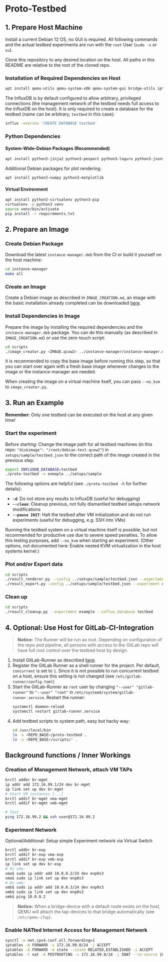 # Proto-Testbed

## 1. Prepare Host Machine

Install a current Debian 12 OS, no GUI is required. All following commands and
the actual testbed experiments are run with the `root` User (`sudo -s` or `su`).

Clone this repository to any desired location on the host. All paths in this
README are relative to the root of the cloned repo.

### Installation of Required Dependencies on Host
```bash
apt install qemu-utils qemu-system-x86 qemu-system-gui bridge-utils iptables net-tools genisoimage python3 iproute2 influxdb influxdb-client make
```

The InfluxDB is by default configured to allow arbitrary, privileged connections (the management network of the testbed needs full access to the InfluxDB on the host).
It is only required to create a database for the testbed (name can be arbitrary, `testbed` in this case):
```bash
influx -execute 'CREATE DATABASE testbed'
```

### Python Dependencies
#### System-Wide-Debian Packages (Recommended)
```bash
apt install python3-jinja2 python3-pexpect python3-loguru python3-jsonschema python3-influxdb python3-psutil
```

Additional Debian packages for plot rendering:
```bash
apt install python3-numpy python3-matplotlib
```

#### Virtual Environment
```bash
apt install python3-virtualenv python3-pip
virtualenv -p python3 venv
source venv/bin/activate
pip install -r requirements.txt
```

## 2. Prepare an Image

### Create Debian Package
Download the latest `instance-manager.deb` from the CI or build it yourself on
the host machine:
```bash
cd instance-manager
make all
```

### Create an Image
Create a Debian image as described in `IMAGE_CREATION.md`, an image with the
basic installation already completed can be downloaded [here](https://cloud.martin-ot.de/s/gDEtxtCAGbwFYwz).

### Install Dependencies in Image
Prepare the image by installing the required dependencies and the `instance-manager.deb` package. You can do this manually (as described in `IMAGE_CREATION.md`) or use the zero-touch script:
```bash
cd scripts
./image_creator.py <IMAGE.qcow2> ../instance-manager/instance-manager.deb
```
It is recommended to copy the base image before running this step, so that you
can start over again with a fresh base image whenever changes to the image or the
instance-manager are needed.

When creating the image on a virtual machine itself, you can pass `--no_kvm` to `image_creater.py`.

## 3. Run an Example

**Remember:** Only one testbed can be executed on the host at any given time!

### Start the experiment
Before starting: Change the image path for all testbed machines (in this repo: `"diskimage": "/root/debian-test.qcow2"`) in `setups/sample/testbed.json` to the correct path of the image created in the previous step.

```bash
export INFLUXDB_DATABASE=testbed
./proto-testbed -e exmaple ../setups/sample
```
The following options are helpful (see `./proto-testbed -h` for further details):
- **`-d`**: Do not store any results to InfluxDB (useful for debugging)
- **`--clean`**: Cleanup previous, not fully dismantled testbed setups network modifications
- **`--pause INIT`**: Halt the testbed after VM initialization and do not run experiments (useful for debugging, e.g. SSH into VMs)

Running the testbed system on a virtual machine itself is possible, but not recommended for productive use due to severe speed penalties. To allow this testing purposes, add `--no_kvm` when starting an experiment. (Other options, not documented here: Enable nested KVM virtualization in the host systems kernel.)

### Plot and/or Export data
```bash
cd scripts
./result_renderer.py --config ../setups/sample/testbed.json --experiment example --influx_database testbed --renderout ./plots # Render matplotlib plots to ./plots
./result_export.py -config ../setups/sample/testbed.json --experiment example --influx_database testbed --output ./csvs # Export experiment data as CSV to ./csvs
```

### Clean up
```bash
cd scripts
./result_cleanup.py --experiment example --influx_database testbed
```

## 4. Optional: Use Host for GitLab-CI-Integration

> **Notice:** The Runner will be run as root. Depending on configuration of the repo and pipeline, all persons with access to the GitLab repo will have full root control over the testbed host by design. 

1. Install GitLab-Runner as described [here](https://docs.gitlab.com/runner/install/linux-repository.html).
2. Register the GitLab Runner as a shell runner for the project. Per default, `concurrent` is set to `1`. Since it is not possible to run concurrent testbed on a host, ensure this setting is not changed (see `/etc/gitlab-runner/config.toml`)
3. Start the GitLab-Runner as `root` user by changing `"--user" "gitlab-runner"` to `"--user" "root"` in `/etc/systemd/system/gitlab-runner.service`. Restart the runner:
    ```bash
    systemctl daemon-reload
    systemctl restart gitlab-runner.service
    ```
3. Add testbed scripts to system path, easy but hacky way:
    ```bash
    cd /usr/local/bin
    ln -s <REPO_BASE>/proto-testbed .
    ln -s <REPO_BASE>/scripts/* .
    ```

## Background functions / Inner Workings

### Creation of Management Network, attach VM TAPs
```bash
brctl addbr br-mgmt
ip addr add 172.16.99.1/24 dev br-mgmt
ip link set up dev br-mgmt
# Start VM instances [...]
brctl addif br-mgmt vma-mgmt
brctl addif br-mgmt vmb-mgmt

# Test
ping 172.16.99.2 && ssh user@172.16.99.2
```

### Experiment Network
Optional/Additonal: Setup simple Experiment network via Virtual Switch 
```bash
brctl addbr br-exp
brctl addif br-exp vma-exp
brctl addif br-exp vmb-exp
ip link set up dev br-exp
# On vma:
vma$ sudo ip addr add 10.0.0.2/24 dev enp0s3
vma$ sudo ip link set up dev enp0s3
# On vmb:
vmb$ sudo ip addr add 10.0.0.3/24 dev enp0s3
vmb$ sudo ip link set up dev enp0s3
vmb$ ping 10.0.0.2
```

> **Notice:** When a bridge-device with a default route exists on the host,
> QEMU will attach the tap-devices to that bridge automatically 
> (see `/etc/qemu-ifup`).

### Enable NATted Internet Access for Management Network
```bash
sysctl -w net.ipv4.conf.all.forwarding=1
iptables -A FORWARD -s 172.16.99.0/24 -j ACCEPT
iptables -A FORWARD -m state --state RELATED,ESTABLISHED -j ACCEPT
iptables -t nat -A POSTROUTING -s 172.16.99.0/24 -j SNAT --to-source 10.2.30.20
```

